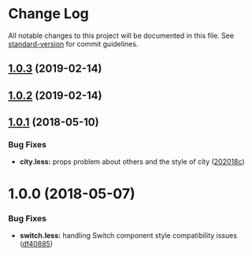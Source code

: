 # Change Log

All notable changes to this project will be documented in this file. See [standard-version](https://github.com/conventional-changelog/standard-version) for commit guidelines.

<a name="1.0.3"></a>
## [1.0.3](https://github.com/didi/pile.js/compare/v1.0.2...v1.0.3) (2019-02-14)



<a name="1.0.2"></a>
## [1.0.2](https://github.com/didi/pile.js/compare/v1.0.1...v1.0.2) (2019-02-14)



<a name="1.0.1"></a>
## [1.0.1](https://github.com/didi/pile-ui/compare/v1.0.0...v1.0.1) (2018-05-10)


### Bug Fixes

* **city.less:** props problem about others and the style of city ([202018c](https://github.com/didi/pile.js/commit/202018c))



<a name="1.0.0"></a>
# 1.0.0 (2018-05-07)


### Bug Fixes

* **switch.less:** handling Switch component style compatibility issues ([df40885](https://github.com/didi/pile.js/commit/df40885))
